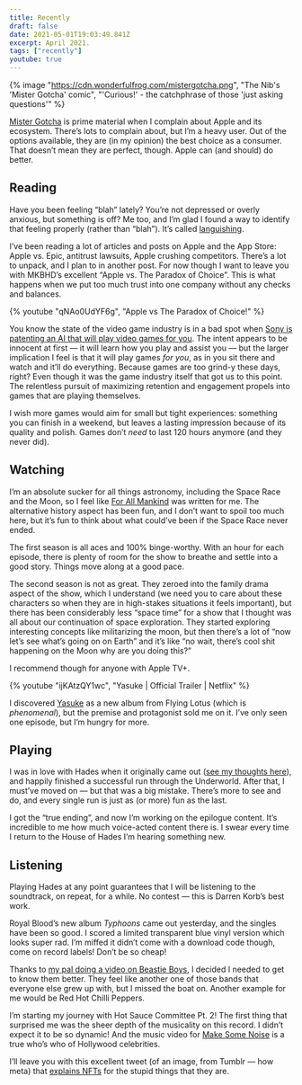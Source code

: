 ```yaml
---
title: Recently
draft: false
date: 2021-05-01T19:03:49.841Z
excerpt: April 2021.
tags: ["recently"]
youtube: true
---
```


{% image "https://cdn.wonderfulfrog.com/mistergotcha.png", "The Nib's 'Mister Gotcha' comic", "'Curious!' - the catchphrase of those 'just asking questions'" %}

[Mister Gotcha][mistergotcha] is prime material when I complain about Apple and its ecosystem. There’s lots to complain about, but I’m a heavy user. Out of the options available, they are (in my opinion) the best choice as a consumer. That doesn’t mean they are perfect, though. Apple can (and should) do better.

## Reading

Have you been feeling “blah” lately? You’re not depressed or overly anxious, but something is off? Me too, and I’m glad I found a way to identify that feeling properly (rather than “blah”). It’s called [languishing][languishing].

I’ve been reading a lot of articles and posts on Apple and the App Store: Apple vs. Epic, antitrust lawsuits, Apple crushing competitors. There’s a lot to unpack, and I plan to in another post. For now though I want to leave you with MKBHD’s excellent “Apple vs. The Paradox of Choice”. This is what happens when we put too much trust into one company without any checks and balances.

{% youtube "qNAo0UdYF6g", "Apple vs The Paradox of Choice!" %}

You know the state of the video game industry is in a bad spot when [Sony is patenting an AI that will play video games for you][sonyai]. The intent appears to be innocent at first — it will learn how you play and assist you — but the larger implication I feel is that it will play games _for you_, as in you sit there and watch and it’ll do everything. Because games are too grind-y these days, right? Even though it was the game industry itself that got us to this point. The relentless pursuit of maximizing retention and engagement propels into games that are playing themselves.

I wish more games would aim for small but tight experiences: something you can finish in a weekend, but leaves a lasting impression because of its quality and polish. Games don’t _need_ to last 120 hours anymore (and they never did).

## Watching

I’m an absolute sucker for all things astronomy, including the Space Race and the Moon, so I feel like [For All Mankind][forallmankind] was written for me. The alternative history aspect has been fun, and I don’t want to spoil too much here, but it’s fun to think about what could’ve been if the Space Race never ended.

The first season is all aces and 100% binge-worthy. With an hour for each episode, there is plenty of room for the show to breathe and settle into a good story. Things move along at a good pace.

The second season is not as great. They zeroed into the family drama aspect of the show, which I understand (we need you to care about these characters so when they are in high-stakes situations it feels important), but there has been considerably less “space time” for a show that I thought was all about our continuation of space exploration. They started exploring interesting concepts like militarizing the moon, but then there’s a lot of “now let’s see what’s going on on Earth” and it’s like “no wait, there’s cool shit happening on the Moon why are you doing this?”

I recommend though for anyone with Apple TV+.

{% youtube "ijKAtzQY1wc", "Yasuke | Official Trailer | Netflix" %}

I discovered [Yasuke][yasuke] as a new album from Flying Lotus (which is _phenomenal_), but the premise and protagonist sold me on it. I’ve only seen one episode, but I’m hungry for more.

## Playing

I was in love with Hades when it originally came out ([see my thoughts here][hades]), and happily finished a successful run through the Underworld. After that, I must’ve moved on — but that was a big mistake. There’s more to see and do, and every single run is just as (or more) fun as the last.

I got the “true ending”, and now I’m working on the epilogue content. It’s incredible to me how much voice-acted content there is. I swear every time I return to the House of Hades I’m hearing something new.

## Listening

Playing Hades at any point guarantees that I will be listening to the soundtrack, on repeat, for a while. No contest — this is Darren Korb’s best work.

Royal Blood’s new album _Typhoons_ came out yesterday, and the singles have been so good. I scored a limited transparent blue vinyl version which looks super rad. I’m miffed it didn’t come with a download code though, come on record labels! Don’t be so cheap!

Thanks to [my pal doing a video on Beastie Boys][rankvideo], I decided I needed to get to know them better. They feel like another one of those bands that everyone else grew up with, but I missed the boat on. Another example for me would be Red Hot Chilli Peppers.

I’m starting my journey with Hot Sauce Committee Pt. 2! The first thing that surprised me was the sheer depth of the musicality on this record. I didn’t expect it to be so dynamic! And the music video for [Make Some Noise][makesomenoise] is a true who’s who of Hollywood celebrities.

I’ll leave you with this excellent tweet (of an image, from Tumblr — how meta) that [explains NFTs][nfts] for the stupid things that they are.

[mistergotcha]: https://thenib.com/mister-gotcha/
[languishing]: https://www.nytimes.com/2021/04/19/well/mind/covid-mental-health-languishing.html
[sonyai]: https://www.pcgamer.com/sony-patents-an-ai-bot-that-will-play-your-games-for-you/
[forallmankind]: https://tv.apple.com/ca/show/for-all-mankind/umc.cmc.6wsi780sz5tdbqcf11k76mkp7
[yasuke]: https://www.netflix.com/title/80990863?s=i&trkid=0
[hades]: ./posts/recently-11-2020#hades
[rankvideo]: https://www.youtube.com/watch?v=Y5sDNZjlfKM
[makesomenoise]: https://www.youtube.com/watch?v=WdgLMslbDuY
[nfts]: https://mobile.twitter.com/charlottejee/status/1387722711766650884
